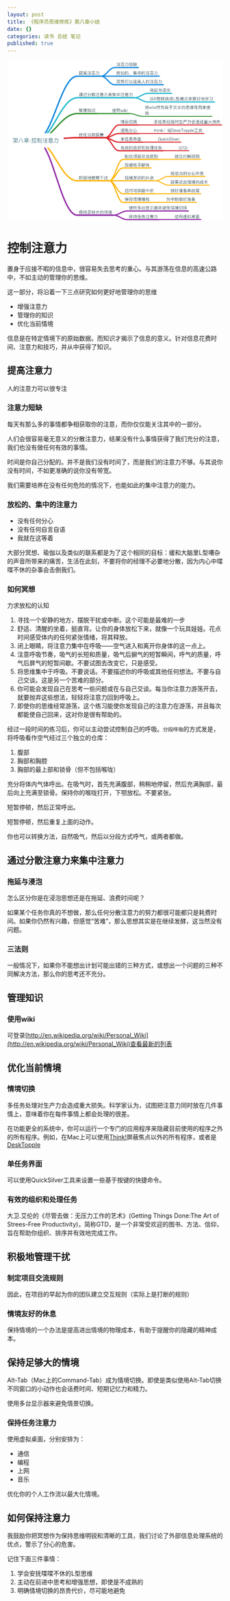 ```yaml
---
layout: post
title: 《程序员思维修炼》第八章小结
date: {}
categories: 读书 总结 笔记
published: true
---
```



![image](/images/程序员思维修炼-第八章小结.png)

# 控制注意力
置身于应接不暇的信息中，很容易失去思考的重心。与其游荡在信息的高速公路中，不如主动的管理你的思维。

这一部分，将沿着一下三点研究如何更好地管理你的思维

- 增强注意力
- 管理你的知识
- 优化当前情境

信息是在特定情境下的原始数据。而知识才揭示了信息的意义。针对信息花费时间、注意力和技巧，并从中获得了知识。

## 提高注意力
人的注意力可以很专注

### 注意力短缺
每天有那么多的事情都争相获取你的注意，而你仅仅能关注其中的一部分。

人们会很容易毫无意义的分散注意力，结果没有什么事情获得了我们充分的注意，我们也没有做任何有效的事情。

时间是你自己分配的。并不是我们没有时间了，而是我们的注意力不够。与其说你没有时间，不如更准确的说你没有带宽。

我们需要培养在没有任何危险的情况下，也能如此的集中注意力的能力。

### 放松的、集中的注意力

- 没有任何分心
- 没有任何自言自语
- 我就在这等着

大部分冥想、瑜伽以及类似的联系都是为了这个相同的目标：缓和大脑里L型嘈杂的声音所带来的痛苦，生活在此刻，不要将你的经理不必要地分散，因为内心中喋喋不休的杂事会击倒我们。

### 如何冥想
力求放松的认知

1. 寻找一个安静的地方，摆脱干扰或中断。这个可能是最难的一步
2. 舒适、清醒的坐着，挺直背。让你的身体放松下来，就像一个玩具娃娃。花点时间感受体内的任何紧张情绪，将其释放。
3. 闭上眼睛，将注意力集中在呼吸——空气进入和离开你身体的这一点上。
4. 注意呼吸节奏，吸气的长短和质量，吸气后摒气的短暂瞬间，呼气的质量，呼气后屏气的短暂间歇。不要试图去改变它，只是感受。
5. 将思维集中于呼吸。不要说话。不要描述你的呼吸或其他任何想法。不要与自己交谈。这是另一个苦难的部分。
6. 你可能会发现自己在思考一些问题或在与自己交谈。每当你注意力游荡开去，就要抛弃这些想法，轻轻将注意力回到呼吸上。
7. 即使你的思维经常游荡，这个练习能使你发现自己的注意力在游荡，并且每次都能使自己回来，这对你是很有帮助的。

经过一段时间的练习后，你可以主动尝试控制自己的呼吸。`分段呼吸`的方式发是，将呼吸看作空气经过三个独立的仓库：

1. 腹部
2. 胸部和胸腔
3. 胸部的最上部和锁骨（但不包括喉咙）

充分将体内气体呼出。在吸气时，首先充满腹部，稍稍地停留，然后充满胸部，最后向上充满至锁骨。保持你的喉咙打开，下颚放松。不要紧张。

短暂停顿，然后正常呼出。

短暂停顿，然后重复上面的动作。

你也可以转换方法，自然吸气，然后以分段方式呼气，或两者都做。

## 通过分散注意力来集中注意力

### 拖延与浸泡
怎么区分你是在浸泡思想还是在拖延、浪费时间呢？

如果某个任务你真的不想做，那么任何分散注意力的努力都很可能都只是耗费时间。如果你仍然有兴趣，但感觉“苦难”，那么思想其实是在继续发酵，这当然没有问题。

### 三法则
一般情况下，如果你不能想出计划可能出错的三种方式，或想出一个问题的三种不同解决方法，那么你的思考还不充分。

## 管理知识

### 使用wiki
可登录[http://en.wikipedia.org/wiki/Personal_Wiki](http://en.wikipedia.org/wiki/Personal_Wiki)查看最新的列表

## 优化当前情境

### 情境切换
多任务处理对生产力会造成重大损失。科学家认为，试图把注意力同时放在几件事情上，意味着你在每件事情上都会处理的很差。

在功能更全的系统中，你可以运行一个专门的应用程序来隐藏目前使用的程序之外的所有程序。例如，在Mac上可以使用[Think!](http://freeverse.com/apps/app/?id=7013)屏蔽焦点以外的所有程序，或者是[DeskTopple](http://foggynoggin.com/desktopple)

### 单任务界面
可以使用QuickSilver工具来设置一些基于按键的快捷命令。

### 有效的组织和处理任务
大卫.艾伦的《尽管去做：无压力工作的艺术》(Getting Things Done:The Art of Strees-Free Productivity)，简称GTD，是一个非常受欢迎的图书、方法、信仰，旨在帮助你组织、排序并有效地完成工作。

## 积极地管理干扰

### 制定项目交流规则
因此，在项目的早起为你的团队建立交互规则（实际上是打断的规则）

### 情境友好的休息
保持情境的一个办法是提高进出情境的物理成本，有助于提醒你的隐藏的精神成本。

## 保持足够大的情境

Alt-Tab（Mac上的Command-Tab）成为情境切换。即使是类似使用Alt-Tab切换不同窗口的小动作也会话费时间、短期记忆力和精力。

使用多台显示器来避免情景切换。

### 保持任务注意力
使用虚拟桌面，分别安排为：

- 通信
- 编程
- 上网
- 音乐

优化你的个人工作流以最大化情境。

## 如何保持注意力

我鼓励你把冥想作为保持思维明锐和清晰的工具，我们讨论了外部信息处理系统的优点，警示了分心的危害。

记住下面三件事情：

1. 学会安抚喋喋不休的L型思维
2. 主动在前进中思考和增强思想，即使是不成熟的
3. 明确情境切换的昂贵代价，尽可能地避免
